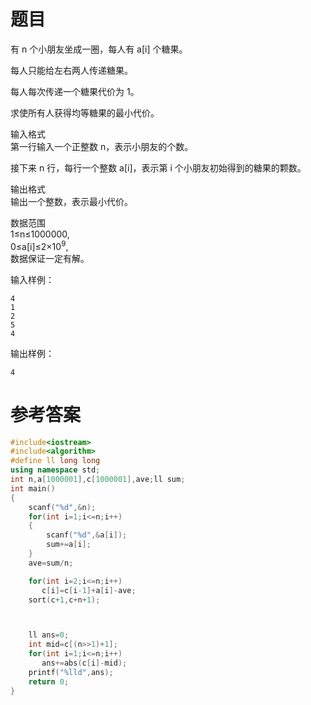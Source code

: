# 题目
有 n 个小朋友坐成一圈，每人有 a[i] 个糖果。

每人只能给左右两人传递糖果。

每人每次传递一个糖果代价为 1。

求使所有人获得均等糖果的最小代价。

输入格式<br>
第一行输入一个正整数 n，表示小朋友的个数。

接下来 n 行，每行一个整数 a[i]，表示第 i 个小朋友初始得到的糖果的颗数。

输出格式<br>
输出一个整数，表示最小代价。

数据范围<br>
1≤n≤1000000,<br>
0≤a[i]≤2×10<sup>9</sup>,<br>
数据保证一定有解。

输入样例：
```
4
1
2
5
4
```
输出样例：
```
4
```
# 参考答案
```c++
#include<iostream>
#include<algorithm>
#define ll long long
using namespace std;
int n,a[1000001],c[1000001],ave;ll sum;
int main()
{
    scanf("%d",&n);
    for(int i=1;i<=n;i++)
    {
        scanf("%d",&a[i]);
        sum+=a[i];
    }
    ave=sum/n;

    for(int i=2;i<=n;i++)
       c[i]=c[i-1]+a[i]-ave;
    sort(c+1,c+n+1);



    ll ans=0;
    int mid=c[(n>>1)+1];
    for(int i=1;i<=n;i++)
       ans+=abs(c[i]-mid);
    printf("%lld",ans); 
    return 0;
}

